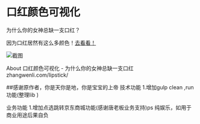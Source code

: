 # 口红颜色可视化

为什么你的女神总缺一支口红？

因为口红居然有这么多颜色！[去看看！](http://zhangwenli.com/lipstick/)

![截图](assets/screenshot.png)


About
口红颜色可视化 - 为什么你的女神总缺一支口红
zhangwenli.com/lipstick/

##感谢原作者，你是天你是地，你是宝宝的上帝
技术功能
1.增加gulp clean ,run 功能(整理lib )

业务功能
1.增加点选跳转京东商城功能(感谢唐老板业务支持)ps 纯娱乐，如用于商业用途后果自负
